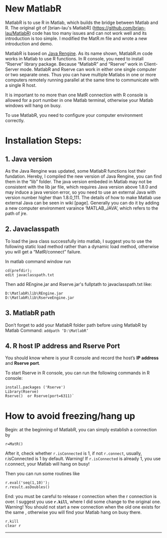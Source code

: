 # New MatlabR 

MatlabR is to use R in Matlab, which builds the bridge between Matlab and R. The original git of [brian-lau's MatlabR] (https://github.com/brian-lau/MatlabR) code has too many issues and can not work well and its introduction is too simple. I modified the MatR.m file and wrote a new introduction and demo. 

MatlabR is based on [Java Rengine](https://github.com/s-u/REngine). As its name shown, MatlabR.m code works in Matlab to use R functions. In R console, you need to install “Rserve” library package. Because “MatlabR” and “Rserve” work in Client-Server mode. MatlabR and Rserve can work in either one single computer or two separate ones. Thus you can have multiple Matlabs in one or more computers remotely running parallel at the same time to communicate with a single R host. 

It is important to no more than one MatR connection with R console is allowed for a port number in one Matlab terminal, otherwise your Matlab windows will hang on busy. 

To use MatlabR, you need to configure your computer environment correctly. 

# Installation Steps:

## 1. Java version

As the Java Rengine was updated, some MatlabR functions lost their fundation. Hereby, I compiled the new version of Java Rengine, you can find them in the “lib” folder. The java version embeded in Matlab may not be consistent with the lib jar file, which requires Java version above 1.8.0 and may induce a java version error, so you need to use an external Java with version number higher than 1.8.0_111. The details of how to make Matlab use external Java can be seen in wiki [page]. Generally you can do it by adding a new computer environment varaince ‘MATLAB_JAVA’, which refers to the path of jre.

## 2. Javaclasspath
To load the java class successfully into matlab, I suggest you to use the following static load method rather than a dynamic load method, otherwise you will get a “MatR/connect” failure.

In matlab command window run 
```
cd(prefdir); 
edit javaclasspath.txt
```
Then add REngine.jar and Rserve.jar's fullptath to javaclasspath.txt like:
```
D:\MatlabR\lib\REngine.jar
D:\MatlabR\lib\RserveEngine.jar
```
## 3. MatlabR path
Don’t forget to add your MatlabR folder path before using MatlabR by Matlab Command:
`addpath ‘D:\MatlabR’` 

## 4. R host IP address and Rserve Port
You should know where is your R console and record the host’s **IP address** and **Rserve port**.

To start Rserve in R console, you can run the following commands in R console:

```
install.packages ('Rserve')
Library(Rserve)
Rserve()  or Rserve(port=6311)`
```
# How to avoid freezing/hang up

Begin: at the beginning of MatlabR, you can simply establish a connection by 

```
r=MatR()
```
After it, check whether `r.isConnected` is 1, if not `r.connect`, usually, r.isConnected is 1 by default.
Warning! If `r.isConnected` is already 1, you use r.connect, your Matlab will hang on busy! 

Then you can run some routines like 
```
r.eval('seq(1,10)');
r.result.asDoubles()
   ```
   End: you must be careful to release r connection when the r connection is over. I suggest you use **`r.kill`**, where I did some change to the original one. Warning! You should not start a new connection when the old one exists for the same , otherwise you will find your Matlab hang on busy there. 
   ```
   r.kill
   clear r
   ```

---------------------------------------------------------------------------------------------------------------------------------







